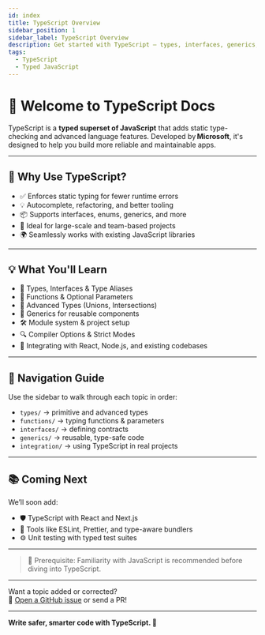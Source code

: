 ```yaml
---
id: index
title: TypeScript Overview
sidebar_position: 1
sidebar_label: TypeScript Overview
description: Get started with TypeScript — types, interfaces, generics, tooling, and how it enhances JavaScript development.
tags:
  - TypeScript
  - Typed JavaScript
---
```


# 🧠 Welcome to TypeScript Docs

TypeScript is a **typed superset of JavaScript** that adds static type-checking and advanced language features. Developed by **Microsoft**, it's designed to help you build more reliable and maintainable apps.

---

## 🚀 Why Use TypeScript?

- ✅ Enforces static typing for fewer runtime errors
- 💡 Autocomplete, refactoring, and better tooling
- 📦 Supports interfaces, enums, generics, and more
- 🔧 Ideal for large-scale and team-based projects
- 🌍 Seamlessly works with existing JavaScript libraries

---

## 💡 What You'll Learn

- 📄 Types, Interfaces & Type Aliases
- 🎯 Functions & Optional Parameters
- 🧩 Advanced Types (Unions, Intersections)
- 🧭 Generics for reusable components
- 🛠️ Module system & project setup
- 🔍 Compiler Options & Strict Modes
- 🧪 Integrating with React, Node.js, and existing codebases

---

## 🧭 Navigation Guide

Use the sidebar to walk through each topic in order:

- `types/` → primitive and advanced types
- `functions/` → typing functions & parameters
- `interfaces/` → defining contracts
- `generics/` → reusable, type-safe code
- `integration/` → using TypeScript in real projects

---

## 📚 Coming Next

We’ll soon add:

- 🛡️ TypeScript with React and Next.js
- 📏 Tools like ESLint, Prettier, and type-aware bundlers
- ⚙️ Unit testing with typed test suites

---

> 🚨 Prerequisite: Familiarity with JavaScript is recommended before diving into TypeScript.

---

Want a topic added or corrected?  
💬 [Open a GitHub issue](https://github.com/praveenskg/codescrolls/issues/new) or send a PR!

---

**Write safer, smarter code with TypeScript. 🚀**
